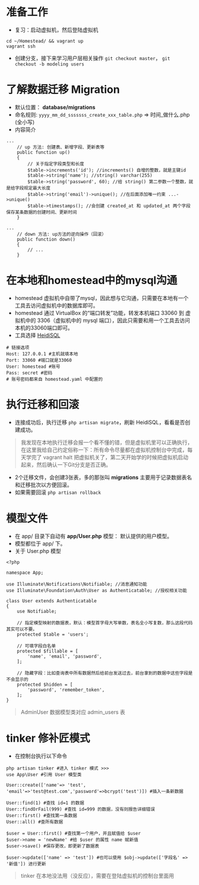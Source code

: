# 准备工作
* 复习：启动虚拟机，然后登陆虚拟机
```
cd ~/Homestead/ && vagrant up
vagrant ssh
```
* 创建分支，接下来学习用户层相关操作 `git checkout master`， `git checkout -b modeling users`

# 了解数据迁移 Migration
* 默认位置： **database/migrations**
* 命名规则: `yyyy_mm_dd_sssssss_create_xxx_table.php` => 时间_做什么.php (全小写)
* 内容简介
```
...
    // up 方法: 创建表、新增字段、更新表等
    public function up()
    {
        // 关于指定字段类型和长度
        $table->increments('id'); //increments() 自增的整数，就是主键id
        $table->string('name'); //string() varchar(255)
        $table->string('password', 60); //给 string() 第二参数一个整数，就是给字段规定最大长度
        $table->string('email')->unique(); //在后面添加唯一约束 ...->unique()
        $table->timestamps(); //会创建 created_at 和 updated_at 两个字段保存某条数据的创建时间、更新时间
    }

...
    // down 方法: up方法的逆向操作（回滚）
    public function down()
    {
        // ...
    }
```

# 在本地和homestead中的mysql沟通
* homestead 虚拟机中自带了mysql，因此想与它沟通，只需要在本地有一个工具去访问虚拟机中的数据库即可。
* homestead 通过 VirtualBox 的“端口转发”功能，转发本机端口 33060 到 虚拟机中的 3306（虚拟机中的 mysql 端口），因此只需要和用一个工具去访问本机的33060端口即可。
* 工具选择 [HeidiSQL](https://www.heidisql.com/download.php?download=portable-64)
```
# 链接选项
Host: 127.0.0.1 #主机就填本地
Port: 33060 #端口就是33060
User: homestead #账号
Pass: secret #密码
# 账号密码都来自 homestead.yaml 中配置的
```

# 执行迁移和回滚
* 连接成功后，执行迁移 `php artisan migrate`，刷新 HeidiSQL，看看是否创建成功。
> 我发现在本地执行迁移会报一个看不懂的错，但是虚拟机里可以正确执行，在这里我给自己约定俗称一下：所有命令尽量都在虚拟机控制台中完成，每天学完了 vagrant halt 把虚拟机关了，第二天开始学的时候把虚拟机启动起来，然后确认一下Git分支是否正确。

* 2个迁移文件，会创建3张表，多的那张叫 **migrations** 主要用于记录数据表名和迁移批次以方便回滚。
* 如果需要回滚 `php artisan rollback`

# 模型文件
* 在 app/ 目录下自动有 **app/User.php** 模型： 默认提供的用户模型。
* 模型都位于 app/ 下。
* 关于 User.php 模型
```
<?php

namespace App;

use Illuminate\Notifications\Notifiable; //消息通知功能
use Illuminate\Foundation\Auth\User as Authenticatable; //授权相关功能

class User extends Authenticatable
{
    use Notifiable;

    // 指定模型映射的数据表，默认：模型首字母大写单数，表名全小写复数，那么这段代码其实可以不要。
    protected $table = 'users';

    // 可填字段白名单
    protected $fillable = [
        'name', 'email', 'password',
    ];

    // 隐藏字段：比如查询表中所有数据然后给前台发送过去，前台拿到的数据中这些字段是不会显示的
    protected $hidden = [
        'password', 'remember_token',
    ];
}
```
> AdminUser 数据模型类对应 admin_users 表

# tinker 修补匠模式
* 在控制台执行以下命令
```
php artisan tinker #进入 tinker 模式 >>>
use App\User #引用 User 模型类

User::create(['name'=> 'test', 'email'=>'test@test.com','password'=>bcrypt('test')]) #插入一条新数据

User::find(1) #查找 id=1 的数据
User::findOrFail(999) #查找 id=999 的数据，没有则报告详细错误
User::first() #查找第一条数据
User::all() #查所有数据

$user = User::first() #查找第一个用户，并且赋值给 $user
$user->name = 'newName' #给 $user 的属性 name 赋新值
$user->save() #保存更改，即更新了数据表

$user->update(['name' => 'test']) #也可以使用 $obj->update(['字段名' => '新值']) 进行更新
```

> tinker 在本地没法用（没反应），需要在登陆虚拟机的控制台里面用